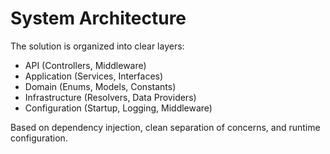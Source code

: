 # System Architecture

The solution is organized into clear layers:

- API (Controllers, Middleware)
- Application (Services, Interfaces)
- Domain (Enums, Models, Constants)
- Infrastructure (Resolvers, Data Providers)
- Configuration (Startup, Logging, Middleware)

Based on dependency injection, clean separation of concerns, and runtime configuration.
